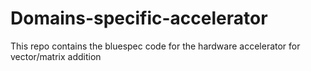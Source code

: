 # Domains-specific-accelerator
This repo contains the bluespec code for the hardware accelerator for vector/matrix addition
